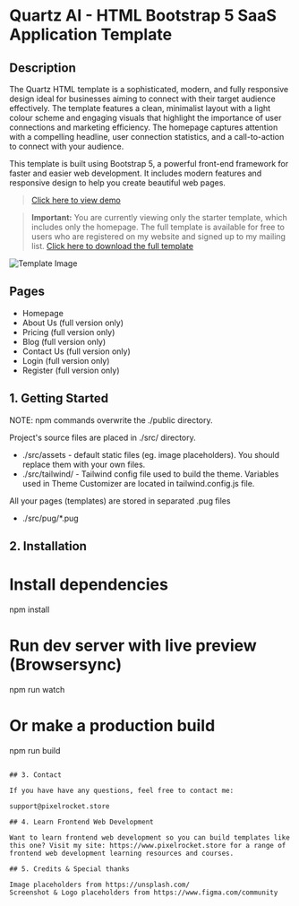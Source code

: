 # Quartz AI - HTML Bootstrap 5 SaaS Application Template

## Description

The Quartz HTML template is a sophisticated, modern, and fully responsive design ideal for businesses aiming to connect with their target audience effectively. The template features a clean, minimalist layout with a light colour scheme and engaging visuals that highlight the importance of user connections and marketing efficiency. The homepage captures attention with a compelling headline, user connection statistics, and a call-to-action to connect with your audience.

This template is built using Bootstrap 5, a powerful front-end framework for faster and easier web development. It includes modern features and responsive design to help you create beautiful web pages.

> [Click here to view demo](https://html-quartzai-full.vercel.app/)

> **Important:** You are currently viewing only the starter template, which includes only the homepage. The full template is available for free to users who are registered on my website and signed up to my mailing list.
> [Click here to download the full template](https://pixelrocket.store/free-templates/html-templates/quartz-html-bootstrap-saas-website-template)

![Template Image](https://pixelrocket-public-assets.s3.eu-west-2.amazonaws.com/github-assets/quartzai.png)



## Pages
- Homepage
- About Us (full version only)
- Pricing (full version only)
- Blog (full version only)
- Contact Us (full version only)
- Login (full version only)
- Register (full version only)

## 1. Getting Started

NOTE: npm commands overwrite the ./public directory.

Project's source files are placed in ./src/ directory. 
* ./src/assets - default static files (eg. image placeholders). You should replace them with your own files.
* ./src/tailwind/ - Tailwind config file used to build the theme. Variables used in Theme Customizer are located in tailwind.config.js file.

All your pages (templates) are stored in separated .pug files
* ./src/pug/*.pug 

## 2. Installation

# Install dependencies
npm install 

# Run dev server with live preview (Browsersync)
npm run watch

# Or make a production build 
npm run build
```

## 3. Contact

If you have have any questions, feel free to contact me:

support@pixelrocket.store

## 4. Learn Frontend Web Development

Want to learn frontend web development so you can build templates like this one? Visit my site: https://www.pixelrocket.store for a range of frontend web development learning resources and courses.

## 5. Credits & Special thanks

Image placeholders from https://unsplash.com/
Screenshot & Logo placeholders from https://www.figma.com/community
